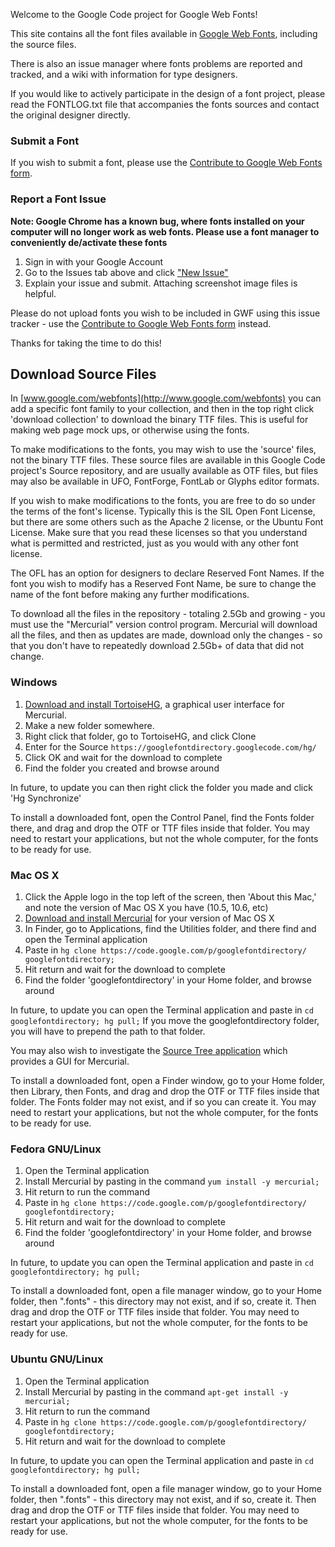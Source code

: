 Welcome to the Google Code project for Google Web Fonts!

This site contains all the font files available in [Google Web Fonts](http://www.google.com/webfonts), including the source files.

There is also an issue manager where fonts problems are reported and tracked, and a wiki with information for type designers.

If you would like to actively participate in the design of a font project, please read the FONTLOG.txt file that accompanies the fonts sources and contact the original designer directly.

### Submit a Font

If you wish to submit a font, please use the [Contribute to Google Web Fonts form](https://docs.google.com/a/google.com/forms/d/1w2JOnVv_Vfcg1H_nploj1FRz4LcFsLaFmFkEj50PyW4/viewform).

### Report a Font Issue

**Note: Google Chrome has a known bug, where fonts installed on your computer will no longer work as web fonts. Please use a font manager to conveniently de/activate these fonts**

  1. Sign in with your Google Account
  1. Go to the Issues tab above and click ["New Issue"](http://code.google.com/p/googlefontdirectory/issues/entry?template=Defect%20report%20from%20user)
  1. Explain your issue and submit. Attaching screenshot image files is helpful.

Please do not upload fonts you wish to be included in GWF using this issue tracker - use the [Contribute to Google Web Fonts form](https://services.google.com/fb/forms/submitafont/) instead.

Thanks for taking the time to do this!

## Download Source Files

In [www.google.com/webfonts](http://www.google.com/webfonts) you can add a specific font family to your collection, and then in the top right click 'download collection' to download the binary TTF files. This is useful for making web page mock ups, or otherwise using the fonts.

To make modifications to the fonts, you may wish to use the 'source' files, not the binary TTF files. These source files are available in this Google Code project's Source repository, and are usually available as OTF files, but files may also be available in UFO, FontForge, FontLab or Glyphs editor formats.

If you wish to make modifications to the fonts, you are free to do so under the terms of the font's license. Typically this is the SIL Open Font License, but there are some others such as the Apache 2 license, or the Ubuntu Font License. Make sure that you read these licenses so that you understand what is permitted and restricted, just as you would with any other font license.

The OFL has an option for designers to declare Reserved Font Names. If the font you wish to modify has a Reserved Font Name, be sure to change the name of the font before making any further modifications.

To download all the files in the repository - totaling 2.5Gb and growing - you must use the "Mercurial" version control program. Mercurial will download all the files, and then as updates are made, download only the changes - so that you don't have to repeatedly download 2.5Gb+ of data that did not change.

### Windows

  1. [Download and install TortoiseHG](http://tortoisehg.bitbucket.org/download/), a graphical user interface for Mercurial.
  1. Make a new folder somewhere.
  1. Right click that folder, go to TortoiseHG, and click Clone
  1. Enter for the Source `https://googlefontdirectory.googlecode.com/hg/`
  1. Click OK and wait for the download to complete
  1. Find the folder you created and browse around

In future, to update you can then right click the folder you made and click 'Hg Synchronize'

To install a downloaded font, open the Control Panel, find the Fonts folder there, and drag and drop the OTF or TTF files inside that folder. You may need to restart your applications, but not the whole computer, for the fonts to be ready for use.

### Mac OS X

  1. Click the Apple logo in the top left of the screen, then 'About this Mac,' and note the version of Mac OS X you have (10.5, 10.6, etc)
  1. [Download and install Mercurial](http://mercurial.selenic.com/) for your version of Mac OS X
  1. In Finder, go to Applications, find the Utilities folder, and there find and open the Terminal application
  1. Paste in `hg clone https://code.google.com/p/googlefontdirectory/ googlefontdirectory;`
  1. Hit return and wait for the download to complete
  1. Find the folder 'googlefontdirectory' in your Home folder, and browse around

In future, to update you can open the Terminal application and paste in `cd googlefontdirectory; hg pull;` If you move the googlefontdirectory folder, you will have to prepend the path to that folder.

You may also wish to investigate the [Source Tree application](http://www.sourcetreeapp.com/) which provides a GUI for Mercurial.

To install a downloaded font, open a Finder window, go to your Home folder, then Library, then Fonts, and drag and drop the OTF or TTF files inside that folder. The Fonts folder may not exist, and if so you can create it. You may need to restart your applications, but not the whole computer, for the fonts to be ready for use.

### Fedora GNU/Linux

  1. Open the Terminal application
  1. Install Mercurial by pasting in the command `yum install -y mercurial;`
  1. Hit return to run the command
  1. Paste in `hg clone https://code.google.com/p/googlefontdirectory/ googlefontdirectory;`
  1. Hit return and wait for the download to complete
  1. Find the folder 'googlefontdirectory' in your Home folder, and browse around

In future, to update you can open the Terminal application and paste in `cd googlefontdirectory; hg pull;`


To install a downloaded font, open a file manager window, go to your Home folder, then ".fonts" - this directory may not exist, and if so, create it. Then drag and drop the OTF or TTF files inside that folder.  You may need to restart your applications, but not the whole computer, for the fonts to be ready for use.

### Ubuntu GNU/Linux

  1. Open the Terminal application
  1. Install Mercurial by pasting in the command `apt-get install -y mercurial;`
  1. Hit return to run the command
  1. Paste in `hg clone https://code.google.com/p/googlefontdirectory/ googlefontdirectory;`
  1. Hit return and wait for the download to complete

In future, to update you can open the Terminal application and paste in `cd googlefontdirectory; hg pull;`

To install a downloaded font, open a file manager window, go to your Home folder, then ".fonts" - this directory may not exist, and if so, create it. Then drag and drop the OTF or TTF files inside that folder.  You may need to restart your applications, but not the whole computer, for the fonts to be ready for use.